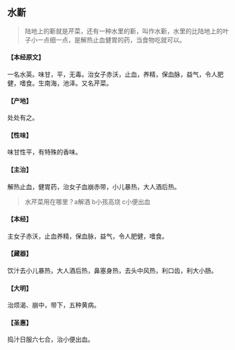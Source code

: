 ## 水斳

> 陆地上的斳就是芹菜，还有一种水里的斳，叫作水斳，水里的比陆地上的叶子小一点细一点，是解热止血健胃的药，当食物吃就可以。

#### 【本经原文】
一名水英。味甘，平，无毒。治女子赤沃，止血，养精，保血脉，益气，令人肥健，嗜食。生南海，池泽。又名芹菜。
#### 【产地】
处处有之。
#### 【性味】
味甘性平，有特殊的香味。
#### 【主治】
解热止血，健胃药，治女子血崩赤带，小儿暴热，大人酒后热。

> 水芹菜用在哪里？a解酒 b小孩高烧 c小便出血

#### 【本经】
主女子赤沃，止血养精，保血脉，益气，令人肥健，嗜食。
#### 【藏器】
饮汁去小儿暴热，大人酒后热，鼻塞身热，去头中风热，利口齿，利大小肠。
#### 【大明】
治烦渴、崩中，带下，五种黄病。
#### 【圣惠】
捣汁日服六七合，治小便出血。